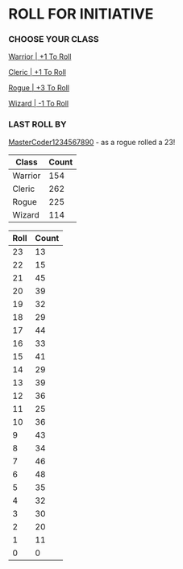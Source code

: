 # ROLL FOR INITIATIVE
### CHOOSE YOUR CLASS

[Warrior | +1 To Roll](https://github.com/benjaminsampica/benjaminsampica/issues/new?title=roll%7Cwarrior&body=Just+click+%27Submit+new+issue%27.)

[Cleric | +1 To Roll](https://github.com/benjaminsampica/benjaminsampica/issues/new?title=roll%7Ccleric&body=Just+click+%27Submit+new+issue%27.)

[Rogue | +3 To Roll](https://github.com/benjaminsampica/benjaminsampica/issues/new?title=roll%7Crogue&body=Just+click+%27Submit+new+issue%27.)

[Wizard | -1 To Roll](https://github.com/benjaminsampica/benjaminsampica/issues/new?title=roll%7Cwizard&body=Just+click+%27Submit+new+issue%27.)
### LAST ROLL BY
[MasterCoder1234567890](https://www.github.com/MasterCoder1234567890) - as a rogue rolled a 23!

|Class|Count|
|-|-|
|Warrior|154|
|Cleric|262|
|Rogue|225|
|Wizard|114|

|Roll|Count|
|-|-|
|23|13
|22|15
|21|45
|20|39
|19|32
|18|29
|17|44
|16|33
|15|41
|14|29
|13|39
|12|36
|11|25
|10|36
|9|43
|8|34
|7|46
|6|48
|5|35
|4|32
|3|30
|2|20
|1|11
|0|0
